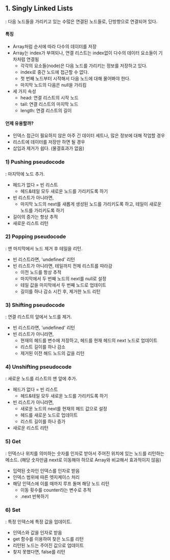 ## 1. Singly Linked Lists

: 다음 노드들을 가리키고 있는 수많은 연결된 노드들로, 단방향으로 연결되어 있다.

#### 특징

- Array처럼 순서에 따라 다수의 데이터를 저장
- Array는 index가 부여되나, 연결 리스트는 index없이 다수의 데이터 요소들이 기차처럼 연결됨
  - 각각의 요소들(node)은 다음 노드를 가리키는 정보를 저장하고 있다.
  - index로 중간 노드에 접근할 수 없다.
  - 첫 번째 노드부터 시작해서 다음 노드에 대해 물어봐야 한다.
  - 마지막 노드의 다음은 null을 가리킴
- 세 가지 속성
  - head: 연결 리스트의 시작 노드
  - tail: 연결 리스트의 마지막 노드
  - length: 연결 리스트의 길이

#### 언제 유용할까?

- 인덱스 접근이 필요하지 않은 아주 긴 데이터 세트나, 많은 정보에 대해 작업할 경우
- 리스트에 데이터를 저장만 하면 될 경우
- 삽입과 제거가 쉽다. (물결효과가 없음)

### 1) Pushing pseudocode

: 마지막에 노드 추가.

- 헤드가 없다 = 빈 리스트
  - 헤드&테일 모두 새로운 노드를 가리키도록 하기
- 빈 리스트가 아니라면,
  - 마지막 노드의 next를 새롭게 생성된 노드를 가리키도록 하고, 테일이 새로운 노드를 가리키도록 하기
- 길이의 증가는 항상 추적
- 새로운 리스트 리턴

### 2) Popping pseudocode

: 맨 마지막에서 노드 제거 후 테일을 리턴.

- 빈 리스트라면, 'undefined' 리턴
- 빈 리스트가 아니라면, 테일까지 전체 리스트를 따라감
  - 이전 노드를 항상 추적
  - 마지막에서 두 번째 노드의 next를 null로 설정
  - 테일 값을 마지막에서 두 번째 노드로 업데이트
  - 길이를 하나 감소 시킨 후, 제거한 노드 리턴

### 3) Shifting pseudocode

: 연결 리스트의 앞에서 노드를 제거.

- 빈 리스트라면, 'undefined' 리턴
- 빈 리스트가 아니라면,
  - 현재의 헤드를 변수에 저장하고, 헤드를 현재 헤드의 next 노드로 업데이트
  - 리스트 길이를 하나 감소
  - 제거된 이전 해드 노드의 값을 리턴

### 4) Unshifting pseudocode

: 새로운 노드를 리스트의 맨 앞에 추가.

- 헤드가 없다 = 빈 리스트
  - 헤드&테일 모두 새로운 노드를 가리키도록 하기
- 빈 리스트가 아니라면,
  - 새로운 노드의 next를 현재의 헤드 값으로 설정
  - 헤드를 새로운 노드로 업데이트
  - 리스트 길이를 하나 증가
- 새로운 리스트 리턴

### 5) Get

: 인덱스나 위치를 의미하는 숫자를 인자로 받아서 주어진 위치에 있는 노드를 리턴하는 메소드. (해당 숫자만큼 next로 이동해야 하므로 Array와 비교해서 효과적이지 않음)

- 입력된 숫자인 인덱스를 인자로 받음
- 인덱스 범위에 따른 엣지케이스 처리
- 해당 인덱스에 이를 때까지 루프 돌며 해당 노드 리턴
  - 이동 횟수를 counter라는 변수로 추적
  - .next 반복하기

### 6) Set

: 특정 인덱스에 특정 값을 업데이트.

- 인덱스와 값을 인자로 받음
- get 함수를 이용하여 찾은 노드를 리턴
- 리턴된 노드는 주어진 값으로 업데이트
- 찾지 못했다면, false를 리턴

